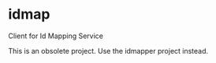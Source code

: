 # idmap
Client for Id Mapping Service

This is an obsolete project.  Use the idmapper project instead.
